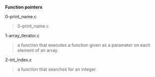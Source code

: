 **Function pointers**

0-print_name.c
>0-print_name.c

1-array_iterator.c
>a function that executes a function given as a parameter on each element of an array.

2-int_index.c
>a function that searches for an integer.


